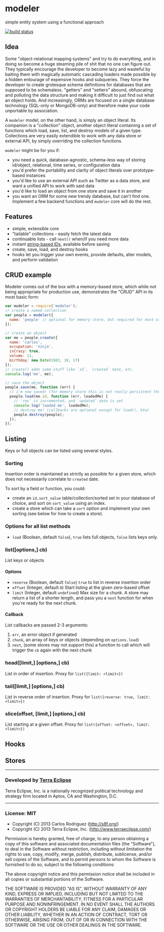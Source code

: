 modeler
=======

simple entity system using a functional approach

[![build status](https://secure.travis-ci.org/carlos8f/modeler.png)](http://travis-ci.org/carlos8f/modeler)

## Idea

Some "object-relational mapping systems" and try to do everything, and in doing
so become a huge steaming pile of shit that no one can figure out. They typically
encourage the developer to become lazy and wasteful by baiting them with magically
automatic cascading loaders made possible by a hidden entourage of expensive hooks
and subqueries. They force the developer to create grotesque schema definitions
for databases that are supposed to be schemaless. "getters" and "setters" abound,
obfuscating and polluting the data structure and making it difficult to just find
out what an object holds. And increasingly, ORMs are focused on a single database
technology (SQL-only or MongoDB-only) and therefore make your code unportable by
association.

A `modeler` model, on the other hand, is simply an object literal. Its companion
is a "collection" object, another object literal containing a set of functions
which load, save, list, and destroy models of a given type. Collections are very
easily extendible to work with any data store or external API, by simply overriding
the collection functions.

`modeler` might be for you if:

- you need a quick, database-agnostic, schema-less way of storing id/object,
  relational, time series, or configuration data
- you'd prefer the portability and clarity of object literals over prototype-based
  instances
- you'd like to use an external API such as Twitter as a data store, and want
  a unified API to work with said data
- you'd like to load an object from one store and save it in another
- you want an ORM for some new trendy database, but can't find one. Implement
  a few backend functions and `modeler` core will do the rest.

## Features

- simple, extensible core
- "tailable" collections - easily fetch the latest data
- continuable lists - call `next()` when/if you need more data
- instant [string-based IDs](https://github.com/carlos8f/node-idgen), available
  before saving
- create, save, load, and destroy hooks
- hooks let you trigger your own events, provide defaults, alter models, and
  perform validation

## CRUD example

Modeler comes out of the box with a memory-based store, which while not being
appropriate for production use, demonstrates the "CRUD" API in its most basic form:

```js
var modeler = require('modeler');
// create a named collection
var people = modeler({
  name: 'people' // optional for memory store, but required for most others
});

// create an object
var me = people.create({
  name: 'carlos',
  occupation: 'ninja',
  isCrazy: true,
  volume: 11,
  birthday: new Date(1983, 10, 17)
});
// create() adds some stuff like `id`, `created` date, etc.
console.log('me', me);

// save the object
people.save(me, function (err) {
  // i'm now saved! (for memory store this is not really persistent though)
  people.load(me.id, function (err, loadedMe) {
    // `rev` is incremented, and `updated` date is set
    console.log('loaded me', loadedMe);
    // destroy me! (callbacks are optional except for load(), btw)
    people.destroy(people);
  });
});
```

## Listing

Keys or full objects can be listed using several styles.

### Sorting

Insertion order is maintained as strictly as possible for a given store, which
does not necessarily correlate to `created` date.

To sort by a field or function, you could:

- create an `id,sort_value` table/collection/sorted set in your database of choice,
  and sort on `sort_value` using an index.
- create a store which can take a `sort` option and implement your own sorting
  (see below for how to create a store).

### Options for all list methods

- `load` (Boolean, default `false`), `true` lists full objects, `false` lists
  keys only.

### list([options,] cb)

List keys or objects

#### Options

- `reverse` (Boolean, default `false`) `true` to list in reverse insertion order
- `offset` (Integer, default `0`) Start listing at the given zero-based offset
- `limit` (Integer, default `undefined`) Max size for a chunk. A store may return
  a list of a shorter length, and pass you a `next` function for when you're ready
  for the next chunk.

#### Callback

List callbacks are passed 2-3 arguments:

1. `err`, an error object if generated
2. `chunk`, an array of keys or objects (depending on `options.load`)
3. `next`, (some stores may not support this) a function to call which will trigger
   the `cb` again with the next chunk

### head([limit,] [options,] cb)

List in order of insertion. Proxy for `list({limit: <limit>})`

### tail([limit,] [options,] cb)

List in reverse order of insertion. Proxy for `list({reverse: true, limit: <limit>})`

### slice(offset, [limit,] [options,] cb)

List starting at a given offset. Proxy for `list({offset: <offset>, limit: <limit>})`

## Hooks

## Stores

- - -

### Developed by [Terra Eclipse](http://www.terraeclipse.com)
Terra Eclipse, Inc. is a nationally recognized political technology and
strategy firm located in Aptos, CA and Washington, D.C.

- - -

### License: MIT

- Copyright (C) 2013 Carlos Rodriguez (http://s8f.org/)
- Copyright (C) 2013 Terra Eclipse, Inc. (http://www.terraeclipse.com/)

Permission is hereby granted, free of charge, to any person obtaining a copy
of this software and associated documentation files (the &quot;Software&quot;), to deal
in the Software without restriction, including without limitation the rights
to use, copy, modify, merge, publish, distribute, sublicense, and/or sell
copies of the Software, and to permit persons to whom the Software is furnished
to do so, subject to the following conditions:

The above copyright notice and this permission notice shall be included in
all copies or substantial portions of the Software.

THE SOFTWARE IS PROVIDED &quot;AS IS&quot;, WITHOUT WARRANTY OF ANY KIND, EXPRESS OR
IMPLIED, INCLUDING BUT NOT LIMITED TO THE WARRANTIES OF MERCHANTABILITY,
FITNESS FOR A PARTICULAR PURPOSE AND NONINFRINGEMENT. IN NO EVENT SHALL THE
AUTHORS OR COPYRIGHT HOLDERS BE LIABLE FOR ANY CLAIM, DAMAGES OR OTHER
LIABILITY, WHETHER IN AN ACTION OF CONTRACT, TORT OR OTHERWISE, ARISING FROM,
OUT OF OR IN CONNECTION WITH THE SOFTWARE OR THE USE OR OTHER DEALINGS IN THE
SOFTWARE.

